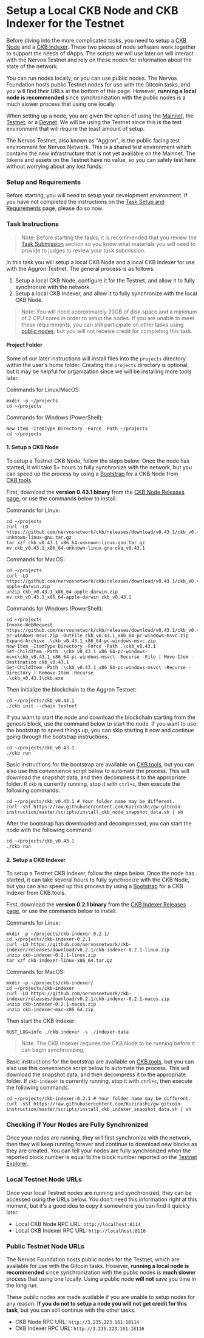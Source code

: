 # Setup a Local CKB Node and CKB Indexer for the Testnet

Before diving into the more complicated tasks, you need to setup a [CKB Node](https://github.com/Kuzirashi/gw-gitcoin-instruction/tree/master/src/conceptual-explainers/tooling.md#ckb-node) and a [CKB Indexer](https://github.com/Kuzirashi/gw-gitcoin-instruction/tree/master/src/conceptual-explainers/tooling.md#ckb-indexer). These two pieces of node software work together to support the needs of dApps. The scripts we will use later on will interact with the Nervos Testnet and rely on these nodes for information about the state of the network.

You can run nodes locally, or you can use public nodes. The Nervos Foundation hosts public Testnet nodes for use with the Gitcoin tasks, and you will find their URLs at the bottom of this page. However, **running a local node is recommended** since synchronization with the public nodes is a much slower process that using one locally.

When setting up a node, you are given the option of using the [Mainnet](https://github.com/Kuzirashi/gw-gitcoin-instruction/tree/master/src/conceptual-explainers/structure.md#mainnet--testnet--devnet), the [Testnet](https://github.com/Kuzirashi/gw-gitcoin-instruction/tree/master/src/conceptual-explainers/structure.md#mainnet--testnet--devnet), or a [Devnet](https://github.com/Kuzirashi/gw-gitcoin-instruction/tree/master/src/conceptual-explainers/structure.md#mainnet--testnet--devnet). We will be using the Testnet since this is the test environment that will require the least amount of setup.

The Nervos Testnet, also known as "Aggron", is the public facing test environment for Nervos Network. This is a shared test environment which contains the new infrastructure that is not yet available on the Mainnet. The tokens and assets on the Testnet have no value, so you can safely test here without worrying about any lost funds.

###

### Setup and Requirements

Before starting, you will need to setup your development environment. If you have not completed the instructions on the [Task Setup and Requirements](https://github.com/Kuzirashi/gw-gitcoin-instruction/tree/master/src/task-setup-and-requirements/task-setup-and-requirements.md) page, please do so now.

###

### Task Instructions

> Note: Before starting the tasks, it is recommended that you review the [Task Submission](https://github.com/Kuzirashi/gw-gitcoin-instruction/blob/master/src/tasks/0.setup.node.and.indexer.md#task-submission) section so you know what materials you will need to provide to judges to review your task submission.

In this task you will setup a local CKB Node and a local CKB Indexer for use with the Aggron Testnet. The general process is as follows:

1. Setup a local CKB Node, configure it for the Testnet, and allow it to fully synchronize with the network.
2. Setup a local CKB Indexer, and allow it to fully synchronize with the local CKB Node.

> Note: You will need approximately 20GB of disk space and a minimum of 2 CPU cores in order to setup the nodes. If you are unable to meet these requirements, you can still participate on other tasks using [public nodes](https://github.com/Kuzirashi/gw-gitcoin-instruction/blob/master/src/tasks/0.setup.node.and.indexer.md#public-testnet-node-urls), but you will not receive credit for completing this task.

####

#### Project Folder

Some of our later instructions will install files into the `projects` directory within the user's home folder. Creating the `projects` directory is optional, but it may be helpful for organization since we will be installing more tools later.

Commands for Linux/MacOS:

```
mkdir -p ~/projects
cd ~/projects
```

Commands for Windows (PowerShell):

```
New-Item -ItemType Directory -Force -Path ~/projects
cd ~/projects
```

####

#### 1. Setup a CKB Node

To setup a Testnet CKB Node, follow the steps below. Once the node has started, it will take 5+ hours to fully synchronize with the network, but you can speed up the process by using a [Bootstrap](https://ckb.tools/bootstrap) for a CKB Node from [CKB.tools](https://github.com/Kuzirashi/gw-gitcoin-instruction/tree/master/src/conceptual-explainers/tooling.md#ckbtools).

First, download the **version 0.43.1 binary** from the [CKB Node Releases page](https://github.com/nervosnetwork/ckb/releases), or use the commands below to install.

Commands for Linux:

```
cd ~/projects
curl -LO https://github.com/nervosnetwork/ckb/releases/download/v0.43.1/ckb_v0.43.1_x86_64-unknown-linux-gnu.tar.gz
tar xzf ckb_v0.43.1_x86_64-unknown-linux-gnu.tar.gz
mv ckb_v0.43.1_x86_64-unknown-linux-gnu ckb_v0.43.1
```

Commands for MacOS:

```
cd ~/projects
curl -LO https://github.com/nervosnetwork/ckb/releases/download/v0.43.1/ckb_v0.43.1_x86_64-apple-darwin.zip
unzip ckb_v0.43.1_x86_64-apple-darwin.zip
mv ckb_v0.43.1_x86_64-apple-darwin ckb_v0.43.1
```

Commands for Windows (PowerShell):

```
cd ~/projects
Invoke-WebRequest https://github.com/nervosnetwork/ckb/releases/download/v0.43.1/ckb_v0.43.1_x86_64-pc-windows-msvc.zip -OutFile ckb_v0.43.1_x86_64-pc-windows-msvc.zip
Expand-Archive .\ckb_v0.43.1_x86_64-pc-windows-msvc.zip
New-Item -ItemType Directory -Force -Path .\ckb_v0.43.1
Get-ChildItem -Path .\ckb_v0.43.1_x86_64-pc-windows-msvc\ckb_v0.43.1_x86_64-pc-windows-msvc\ -Recurse -File | Move-Item -Destination ckb_v0.43.1
Get-ChildItem -Path .\ckb_v0.43.1_x86_64-pc-windows-msvc\ -Recurse -Directory | Remove-Item -Recurse
.\ckb_v0.43.1\ckb.exe
```

Then initialize the blockchain to the Aggron Testnet:

```
cd ~/projects/ckb_v0.43.1
./ckb init --chain testnet
```

If you want to start the node and download the blockchain starting from the genesis block, use the command below to start the node. If you want to use the bootstrap to speed things up, you can skip starting it now and continue going through the bootstrap instructions.

```
cd ~/projects/ckb_v0.43.1
./ckb run
```

Basic instructions for the bootstrap are available on [CKB.tools](https://ckb.tools/bootstrap), but you can also use this convenience script below to automate the process. This will download the snapshot data, and then decompress it to the appropriate folder. If `ckb` is currently running, stop it with `ctrl+c`, then execute the following commands.

```
cd ~/projects/ckb_v0.43.1 # Your folder name may be different.
curl -sSf https://raw.githubusercontent.com/Kuzirashi/gw-gitcoin-instruction/master/scripts/install_ckb_node_snapshot_data.sh | sh
```

After the bootstrap has downloaded and decompressed, you can start the node with the following command.

```
cd ~/projects/ckb_v0.43.1
./ckb run
```

####

#### 2. Setup a CKB Indexer

To setup a Testnet CKB Indexer, follow the steps below. Once the node has started, it can take several hours to fully synchronize with the CKB Node, but you can also speed up this process by using a [Bootstrap](https://ckb.tools/bootstrap) for a CKB Indexer from CKB.tools.

First, download the **version 0.2.1 binary** from the [CKB Indexer Releases page](https://github.com/nervosnetwork/ckb-indexer/releases), or use the commands below to install.

Commands for Linux:

```
mkdir -p ~/projects/ckb-indexer-0.2.1/
cd ~/projects/ckb-indexer-0.2.1
curl -LO https://github.com/nervosnetwork/ckb-indexer/releases/download/v0.2.1/ckb-indexer-0.2.1-linux.zip
unzip ckb-indexer-0.2.1-linux.zip
tar xzf ckb-indexer-linux-x86_64.tar.gz
```

Commands for MacOS:

```
mkdir -p ~/projects/ckb-indexer/
cd ~/projects/ckb-indexer
curl -LO https://github.com/nervosnetwork/ckb-indexer/releases/download/v0.2.1/ckb-indexer-0.2.1-macos.zip
unzip ckb-indexer-0.2.1-macos.zip
unzip ckb-indexer-mac-x86_64.zip
```

Then start the CKB Indexer:

```
RUST_LOG=info ./ckb-indexer -s ./indexer-data
```

> Note: The CKB Indexer requires the CKB Node to be running before it can begin synchronizing.

Basic instructions for the bootstrap are available on [CKB.tools](https://ckb.tools/bootstrap), but you can also use this convenience script below to automate the process. This will download the snapshot data, and then decompress it to the appropriate folder. If `ckb-indexer` is currently running, stop it with `ctrl+c`, then execute the following commands.

```
cd ~/projects/ckb-indexer-0.2.1 # Your folder name may be different.
curl -sSf https://raw.githubusercontent.com/Kuzirashi/gw-gitcoin-instruction/master/scripts/install_ckb_indexer_snapshot_data.sh | sh
```

###

### Checking if Your Nodes are Fully Synchronized

Once your nodes are running, they will first synchronize with the network, then they will keep running forever and continue to download new blocks as they are created. You can tell your nodes are fully synchronized when the reported block number is equal to the block number reported on the [Testnet Explorer](https://explorer.nervos.org/aggron/).

###

### Local Testnet Node URLs

Once your local Testnet nodes are running and synchronized, they can be accessed using the URLs below. You don't need this information right at this moment, but it's a good idea to copy it somewhere you can find it quickly later.

* Local CKB Node RPC URL: `http://localhost:8114`
* Local CKB Indexer RPC URL: `http://localhost:8116`

###

### Public Testnet Node URLs

The Nervos Foundation hosts public nodes for the Testnet, which are available for use with the Gitcoin tasks. However, **running a local node is recommended** since synchronization with the public nodes is **much slower** process that using one locally. Using a public node **will not** save you time in the long run.

These public nodes are made available if you are unable to setup nodes for any reason. **If you do not to setup a node you will not get credit for this task**, but you can still continue with the other tasks.

* CKB Node RPC URL: `http://3.235.223.161:18114`
* CKB Indexer RPC URL: `http://3.235.223.161:18116`
